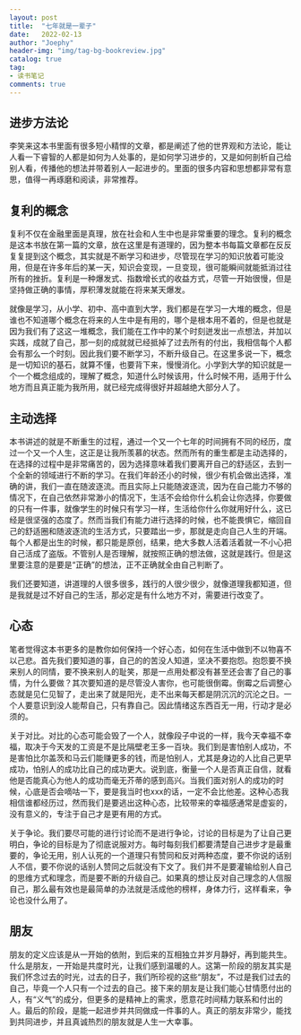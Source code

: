 ```yaml
---
layout: post
title:  "七年就是一辈子"
date:   2022-02-13
author: "Joephy"
header-img: "img/tag-bg-bookreview.jpg"
catalog: true
tag:
- 读书笔记 
comments: true
---
```


进步方法论
-----------

李笑来这本书里面有很多短小精悍的文章，都是阐述了他的世界观和方法论，能让人看一下睿智的人都是如何为人处事的，是如何学习进步的，又是如何剖析自己给别人看，传播他的想法并带着别人一起进步的。里面的很多内容和思想都非常有意思，值得一再琢磨和阅读，非常推荐。


## 复利的概念

复利不仅在金融里面是真理，放在社会和人生中也是非常重要的理念。复利的概念是这本书放在第一篇的文章，放在这里是有道理的，因为整本书每篇文章都在反反复复提到这个概念，其实就是不断学习和进步，尽管现在学习的知识放着可能没用，但是在许多年后的某一天，知识会变现，一旦变现，很可能瞬间就能抵消过往所有的挫折。复利是一种爆发式、指数增长式的收益方式，尽管一开始很慢，但是坚持做正确的事情，厚积薄发就能在将来某天爆发。

就像是学习，从小学、初中、高中直到大学，我们都是在学习一大堆的概念，但是谁也不知道哪个概念在将来的人生中是有用的，哪个是根本用不着的，但是也就是因为我们有了这这一堆概念，我们能在工作中的某个时刻迸发出一点想法，并加以实践，成就了自己，那一刻的成就就已经抵掉了过去所有的付出，我相信每个人都会有那么一个时刻。因此我们要不断学习，不断升级自己。在这里多说一下，概念是一切知识的基石，就算不懂，也要背下来，慢慢消化。小学到大学的知识就是一个一个概念组成的，理解了概念，知道什么时候该用，什么时候不用，适用于什么地方而且真正能为我所用，就已经完成得很好并超越绝大部分人了。


## 主动选择

本书讲述的就是不断重生的过程，通过一个又一个七年的时间拥有不同的经历，度过一个又一个人生，这正是让我所羡慕的状态。然而所有的重生都是主动选择的，在选择的过程中是非常痛苦的，因为选择意味着我们要离开自己的舒适区，去到一个全新的领域进行不断的学习。在我们年龄还小的时候，很少有机会做出选择，准确的讲，我们一直在随波逐流。而且实际上只能随波逐流，因为在自己能力不够的情况下，在自己依然非常渺小的情况下，生活不会给你什么机会让你选择，你要做的只有一件事，就像学生的时候只有学习一样，生活给你什么你就用好什么，这已经是很坚强的态度了。然而当我们有能力进行选择的时候，也不能畏惧它，缩回自己的舒适圈和随波逐流的生活方式，只要踏出一步，那就是走向自己人生的开端。每个人都是出生的时候，都只能是原创，结果，绝大多数人活着活着就一不小心把自己活成了盗版。不管别人是否理解，就按照正确的想法做，这就是践行。但是这里要注意的是要是“正确”的想法，正不正确就全由自己判断了。

我们还要知道，讲道理的人很多很多，践行的人很少很少，就像道理我都知道，但是我就是过不好自己的生活，那必定是有什么地方不对，需要进行改变了。


## 心态

笔者觉得这本书更多的是教你如何保持一个好心态，如何在生活中做到不以物喜不以己悲。首先我们要知道的事，自己的的苦没人知道，坚决不要抱怨。抱怨要不换来别人的同情，要不换来别人的耻笑，那是一点用处都没有甚至还会害了自己的事情，为什么要做？其次要知道的是尽管没人害你，也可能很倒霉。倒霉之后调整心态就是见仁见智了，走出来了就是阳光，走不出来每天都是阴沉沉的沉沦之日。一个人要意识到没人能帮自己，只有靠自己。因此情绪这东西百无一用，行动才是必须的。

关于对比。对比的心态可能会毁了一个人，就像段子中说的一样，我今天幸福不幸福，取决于今天发的工资是不是比隔壁老王多一百块。我们到是害怕别人成功，不是害怕比尔盖茨和马云们能赚更多的钱，而是怕别人，尤其是身边的人比自己更早成功，怕别人的成功比自己的成功更大。说到底，衡量一个人是否真正自信，就看他是否能真心为他人的成功而毫无芥蒂的感到高兴。当我们面对别人的成功的时候，心底是否会嘀咕一下，要是我当时也xxx的话，一定不会比他差。这种心态我相信谁都经历过，然而我们是要逃出这种心态，比较带来的幸福感通常是虚妄的，没有意义的，专注于自己才是更有用的方式。

关于争论。我们要尽可能的进行讨论而不是进行争论，讨论的目标是为了让自己更明白，争论的目标是为了彻底说服对方。每时每刻我们都要清楚自己进步才是最重要的，争论无用，别人认死的一个道理只有赞同和反对两种态度，要不你说的话别人不信，要不你说的话别人赞同之后就没有下文了。我们并不是要灌输给别人自己的思维方式和理念，而是要不断的升级自己。如果真的想让反对自己理念的人信服自己，那么最有效也是最简单的办法就是活成他的榜样，身体力行，这样看来，争论也没什么用了。


## 朋友

朋友的定义应该是从一开始的依附，到后来的互相独立并岁月静好，再到能共生。什么是朋友，一开始是共度时光，让我们感到温暖的人。这第一阶段的朋友其实是我们怀念过去的时光，过去的日子，我们所珍视的这些“朋友”，不过是我们过去的自己，毕竟一个人只有一个过去的自己。接下来的朋友是让我们能心甘情愿付出的人，有“义气”的成分，但更多的是精神上的需求，愿意花时间精力联系和付出的人。最后的阶段，是能一起进步并共同做成一件事的人。真正的朋友非常少，能找到共同进步，并且真诚热烈的朋友就是人生一大幸事。



